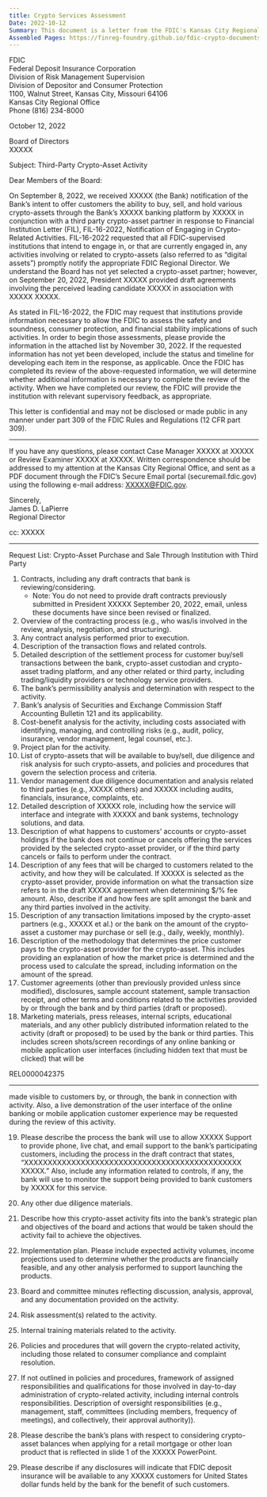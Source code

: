 ```yaml
---
title: Crypto Services Assessment
Date: 2022-10-12
Summary: This document is a letter from the FDIC's Kansas City Regional Office to a bank's Board of Directors regarding the bank's notification of intent to offer crypto-asset services through its banking platform with a third-party partner. The letter acknowledges receipt of the bank's notification in response to FIL-16-2022 and requests extensive information to assess the safety, soundness, consumer protection, and financial stability implications of the proposed activities. The letter includes a detailed 29-item request list covering contracts, transaction flows, settlement processes, risk assessments, vendor due diligence, customer disclosures, fee structures, and other operational aspects of the proposed crypto-asset services. The FDIC indicates it will provide supervisory feedback after reviewing the requested information, which is due by November 30, 2022. (AI-generated)
Assembled Pages: https://finreg-foundry.github.io/fdic-crypto-documents//assets/assembled_pages/document_42375.pdf
---
```

FDIC  
Federal Deposit Insurance Corporation  
Division of Risk Management Supervision  
Division of Depositor and Consumer Protection  
1100, Walnut Street, Kansas City, Missouri 64106  
Kansas City Regional Office  
Phone (816) 234-8000  

October 12, 2022  

Board of Directors  
XXXXX  

Subject: Third-Party Crypto-Asset Activity  

Dear Members of the Board:  

On September 8, 2022, we received XXXXX (the Bank) notification of the Bank’s intent to offer customers the ability to buy, sell, and hold various crypto-assets through the Bank’s XXXXX banking platform by XXXXX in conjunction with a third party crypto-asset partner in response to Financial Institution Letter (FIL), FIL-16-2022, Notification of Engaging in Crypto-Related Activities. FIL-16-2022 requested that all FDIC-supervised institutions that intend to engage in, or that are currently engaged in, any activities involving or related to crypto-assets (also referred to as “digital assets”) promptly notify the appropriate FDIC Regional Director. We understand the Board has not yet selected a crypto-asset partner; however, on September 20, 2022, President XXXXX provided draft agreements involving the perceived leading candidate XXXXX in association with XXXXX XXXXX.  

As stated in FIL-16-2022, the FDIC may request that institutions provide information necessary to allow the FDIC to assess the safety and soundness, consumer protection, and financial stability implications of such activities. In order to begin those assessments, please provide the information in the attached list by November 30, 2022. If the requested information has not yet been developed, include the status and timeline for developing each item in the response, as applicable. Once the FDIC has completed its review of the above-requested information, we will determine whether additional information is necessary to complete the review of the activity. When we have completed our review, the FDIC will provide the institution with relevant supervisory feedback, as appropriate.  

This letter is confidential and may not be disclosed or made public in any manner under part 309 of the FDIC Rules and Regulations (12 CFR part 309).

---

If you have any questions, please contact Case Manager XXXXX at XXXXX or Review Examiner XXXXX at XXXXX. Written correspondence should be addressed to my attention at the Kansas City Regional Office, and sent as a PDF document through the FDIC’s Secure Email portal (securemail.fdic.gov) using the following e-mail address: XXXXX@FDIC.gov.

Sincerely,  
James D. LaPierre  
Regional Director

cc: XXXXX


---

Request List: Crypto-Asset Purchase and Sale Through Institution with Third Party

1. Contracts, including any draft contracts that bank is reviewing/considering.
   - Note: You do not need to provide draft contracts previously submitted in President XXXXX September 20, 2022, email, unless these documents have since been revised or finalized.
2. Overview of the contracting process (e.g., who was/is involved in the review, analysis, negotiation, and structuring).
3. Any contract analysis performed prior to execution.
4. Description of the transaction flows and related controls.
5. Detailed description of the settlement process for customer buy/sell transactions between the bank, crypto-asset custodian and crypto-asset trading platform, and any other related or third party, including trading/liquidity providers or technology service providers.
6. The bank’s permissibility analysis and determination with respect to the activity.
7. Bank’s analysis of Securities and Exchange Commission Staff Accounting Bulletin 121 and its applicability.
8. Cost-benefit analysis for the activity, including costs associated with identifying, managing, and controlling risks (e.g., audit, policy, insurance, vendor management, legal counsel, etc.).
9. Project plan for the activity.
10. List of crypto-assets that will be available to buy/sell, due diligence and risk analysis for such crypto-assets, and policies and procedures that govern the selection process and criteria.
11. Vendor management due diligence documentation and analysis related to third parties (e.g., XXXXX others) and XXXXX including audits, financials, insurance, complaints, etc.
12. Detailed description of XXXXX role, including how the service will interface and integrate with XXXXX and bank systems, technology solutions, and data.
13. Description of what happens to customers’ accounts or crypto-asset holdings if the bank does not continue or cancels offering the services provided by the selected crypto-asset provider, or if the third party cancels or fails to perform under the contract.
14. Description of any fees that will be charged to customers related to the activity, and how they will be calculated. If XXXXX is selected as the crypto-asset provider, provide information on what the transaction size refers to in the draft XXXXX agreement when determining $/% fee amount. Also, describe if and how fees are split amongst the bank and any third parties involved in the activity.
15. Description of any transaction limitations imposed by the crypto-asset partners (e.g., XXXXX et al.) or the bank on the amount of the crypto-asset a customer may purchase or sell (e.g., daily, weekly, monthly).
16. Description of the methodology that determines the price customer pays to the crypto-asset provider for the crypto-asset. This includes providing an explanation of how the market price is determined and the process used to calculate the spread, including information on the amount of the spread.
17. Customer agreements (other than previously provided unless since modified), disclosures, sample account statement, sample transaction receipt, and other terms and conditions related to the activities provided by or through the bank and by third parties (draft or proposed).
18. Marketing materials, press releases, internal scripts, educational materials, and any other publicly distributed information related to the activity (draft or proposed) to be used by the bank or third parties. This includes screen shots/screen recordings of any online banking or mobile application user interfaces (including hidden text that must be clicked) that will be

REL0000042375

---

made visible to customers by, or through, the bank in connection with activity. Also, a live demonstration of the user interface of the online banking or mobile application customer experience may be requested during the review of this activity.

19. Please describe the process the bank will use to allow XXXXX Support to provide phone, live chat, and email support to the bank’s participating customers, including the process in the draft contract that states, “XXXXXXXXXXXXXXXXXXXXXXXXXXXXXXXXXXXXXXXXXXXXXX XXXXX.” Also, include any information related to controls, if any, the bank will use to monitor the support being provided to bank customers by XXXXX for this service.

20. Any other due diligence materials.

21. Describe how this crypto-asset activity fits into the bank’s strategic plan and objectives of the board and actions that would be taken should the activity fail to achieve the objectives.

22. Implementation plan. Please include expected activity volumes, income projections used to determine whether the products are financially feasible, and any other analysis performed to support launching the products.

23. Board and committee minutes reflecting discussion, analysis, approval, and any documentation provided on the activity.

24. Risk assessment(s) related to the activity.

25. Internal training materials related to the activity.

26. Policies and procedures that will govern the crypto-related activity, including those related to consumer compliance and complaint resolution.

27. If not outlined in policies and procedures, framework of assigned responsibilities and qualifications for those involved in day-to-day administration of crypto-related activity, including internal controls responsibilities. Description of oversight responsibilities (e.g., management, staff, committees (including members, frequency of meetings), and collectively, their approval authority)).

28. Please describe the bank’s plans with respect to considering crypto-asset balances when applying for a retail mortgage or other loan product that is reflected in slide 1 of the XXXXX PowerPoint.

29. Please describe if any disclosures will indicate that FDIC deposit insurance will be available to any XXXXX customers for United States dollar funds held by the bank for the benefit of such customers.